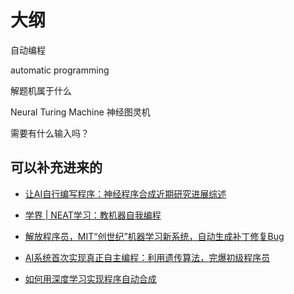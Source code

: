 
# 大纲

自动编程

automatic programming

解题机属于什么


Neural Turing Machine 神经图灵机

需要有什么输入吗？

## 可以补充进来的


- [让AI自行编写程序：神经程序合成近期研究进展综述](https://cloud.tencent.com/developer/article/1119563)
- [学界 | NEAT学习：教机器自我编程](https://www.jiqizhixin.com/articles/2017-10-05-2)

- [解放程序员，MIT“创世纪”机器学习新系统，自动生成补丁修复Bug](https://www.21cto.com/article/1526)
- [AI系统首次实现真正自主编程：利用遗传算法，完爆初级程序员](https://36kr.com/p/5094395)
- [如何用深度学习实现程序自动合成](http://www.sohu.com/a/137032324_133098)
